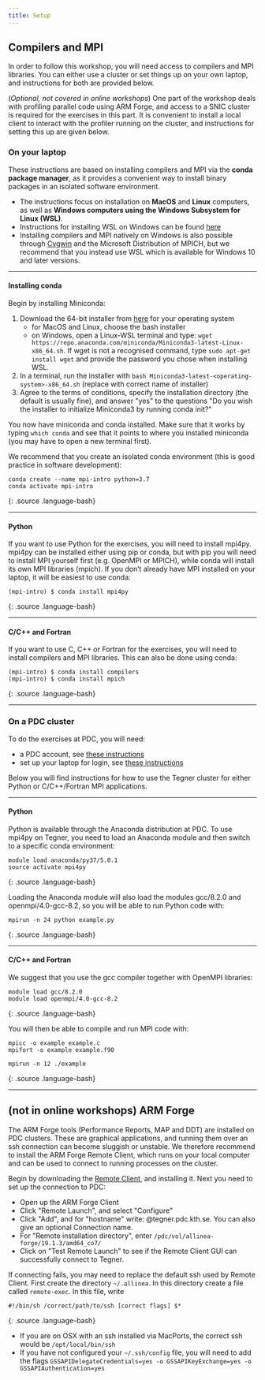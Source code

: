 ```yaml
---
title: Setup
---
```


## Compilers and MPI

In order to follow this workshop, you will need access to compilers 
and MPI libraries. You can either use a cluster or set things up on 
your own laptop, and instructions for both are provided below.

(*Optional, not covered in online workshops*) 
One part of the workshop deals with profiling parallel code using ARM
Forge, and access to a SNIC cluster is required for the exercises in
this part.  It is convenient to install a local client to interact
with the profiler running on the cluster, and instructions for setting
this up are given below.

### On your laptop

These instructions are based on installing compilers and MPI via the
**conda package manager**, as it provides a convenient way to install
binary packages in an isolated software environment.

- The instructions focus on installation on **MacOS** and **Linux**
  computers, as well as **Windows computers using the Windows
  Subsystem for Linux (WSL)**. 
- Instructions for installing WSL on Windows can be found 
  [here](https://docs.microsoft.com/en-us/windows/wsl/install-win10) 
- Installing compilers and MPI natively on Windows is also
  possible through [Cygwin](https://www.cygwin.com/) and the 
  Microsoft Distribution of MPICH, but we recommend that you instead use WSL 
  which is available for Windows 10 and later versions.   
  
---

#### Installing conda

Begin by installing Miniconda:

1. Download the 64-bit installer from [here](https://docs.conda.io/en/latest/miniconda.html) for your operating system
   - for MacOS and Linux, choose the bash installer
   - on Windows, open a Linux-WSL terminal and type: `wget https://repo.anaconda.com/miniconda/Miniconda3-latest-Linux-x86_64.sh`. 
     If wget is not a recognised command, type `sudo apt-get install wget` 
     and provide the password you chose when installing WSL.
2. In a terminal, run the installer with `bash Miniconda3-latest-<operating-system>-x86_64.sh` (replace with correct name of installer)
3. Agree to the terms of conditions, specify the installation directory (the default is usually fine), and answer "yes" to the questions "Do you wish the installer to initialize Miniconda3 by running conda init?"

You now have miniconda and conda installed. Make sure that it works by
typing `which conda` and see that it points to where you installed
miniconda (you may have to open a new terminal first).

We recommend that you create an isolated conda environment (this is good practice in software development):
~~~
conda create --name mpi-intro python=3.7
conda activate mpi-intro
~~~
{: .source .language-bash}

---

#### Python 

If you want to use Python for the exercises, you will need to install
mpi4py. mpi4py can be installed either using pip or conda, but with
pip you will need to install MPI yourself first (e.g. OpenMPI or
MPICH), while conda will install its own MPI libraries (mpich). If you
don’t already have MPI installed on your laptop, it will be easiest to
use conda:
~~~
(mpi-intro) $ conda install mpi4py
~~~
{: .source .language-bash}

---

#### C/C++ and Fortran

If you want to use C, C++ or Fortran for the exercises, you will need
to install compilers and MPI libraries. This can also be done using
conda:

~~~
(mpi-intro) $ conda install compilers
(mpi-intro) $ conda install mpich
~~~
{: .source .language-bash}

---

### On a PDC cluster

To do the exercises at PDC, you will need:
- a PDC account, see [these instructions](https://www.pdc.kth.se/support/documents/getting_access/get_access.html#applying-for-an-account)
- set up your laptop for login, see [these instructions](https://www.pdc.kth.se/support/documents/login/login.html)

Below you will find instructions for how to use the Tegner cluster 
for either Python or C/C++/Fortran MPI applications.

---

#### Python

Python is available through the Anaconda distribution at PDC. To 
use mpi4py on Tegner, you need to load an Anaconda module and then switch to a 
specific conda environment:
~~~
module load anaconda/py37/5.0.1
source activate mpi4py
~~~
{: .source .language-bash}

Loading the Anaconda module will also load the modules gcc/8.2.0 and 
openmpi/4.0-gcc-8.2, so you will be able to run Python code with:
~~~
mpirun -n 24 python example.py
~~~
{: .source .language-bash}

---

#### C/C++ and Fortran

We suggest that you use the gcc compiler together with OpenMPI libraries:
~~~
module load gcc/8.2.0
module load openmpi/4.0-gcc-8.2
~~~
{: .source .language-bash}

You will then be able to compile and run MPI code with:
~~~
mpicc -o example example.c      
mpifort -o example example.f90  

mpirun -n 12 ./example
~~~
{: .source .language-bash}

---

## (not in online workshops) ARM Forge

The ARM Forge tools (Performance Reports, MAP and DDT) are installed
on PDC clusters. These are graphical applications, and running them
over an ssh connection can become sluggish or unstable.  We therefore
recommend to install the ARM Forge Remote Client, which runs on your
local computer and can be used to connect to running processes on the
cluster.

Begin by downloading the [Remote Client](https://developer.arm.com/tools-and-software/server-and-hpc/arm-architecture-tools/downloads/download-arm-forge), 
and installing it.
Next you need to set up the connection to PDC:

- Open up the ARM Forge Client
- Click "Remote Launch", and select "Configure"
- Click "Add", and for "hostname" write: <username>@tegner.pdc.kth.se. 
  You can also give an optional Connection name.
- For "Remote installation directory", enter 
  `/pdc/vol/allinea-forge/19.1.3/amd64_co7/`
- Click on "Test Remote Launch" to see if the Remote Client GUI 
  can successfully connect to Tegner.

If connecting fails, you may need to replace the default ssh used by
Remote Client. First create the directory `~/.allinea`. In this
directory create a file called `remote-exec`. In this file, write
~~~
#!/bin/sh /correct/path/to/ssh [correct flags] $*
~~~
{: .source .language-bash}

- If you are on OSX with an ssh installed via MacPorts, 
  the correct ssh would be `/opt/local/bin/ssh`
- If you have not configured your `~/.ssh/config` file, you will need 
  to add the flags `GSSAPIDelegateCredentials=yes -o GSSAPIKeyExchange=yes -o GSSAPIAuthentication=yes`


